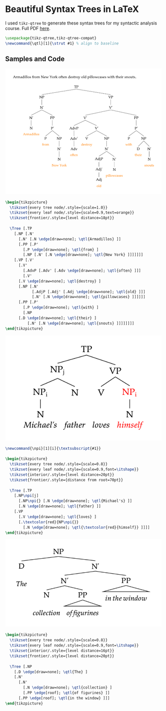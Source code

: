 # Beautiful Syntax Trees in LaTeX

I used `tikz-qtree` to generate these syntax trees for my syntactic analysis
course. Full PDF [here](syntax-trees.pdf).

``` tex
\usepackage{tikz-qtree,tikz-qtree-compat}
\newcommand{\qtl}[1]{\strut #1} % align to baseline
```

## Samples and Code
<center><img src=x-bar.png></center>

``` tex
\begin{tikzpicture}
  \tikzset{every tree node/.style={scale=1.0}}
  \tikzset{every leaf node/.style={scale=0.9,text=orange}}
  \tikzset{frontier/.style={level distance=18pt}}

  \Tree [.TP
    [.NP [.N'
      [.N' [.N \edge[draw=none]; \qtl{Armadillos} ]]
      [.PP [.P'
        [.P \edge[draw=none]; \qtl{from} ]
        [.NP [.N' [.N \edge[draw=none]; \qtl{New York} ]]]]]]]
    [.VP [.V'
      [.V'
        [.AdvP [.Adv' [.Adv \edge[draw=none]; \qtl{often} ]]]
        [.V'
	  [.V \edge[draw=none]; \qtl{destroy} ]
	  [.NP [.N'
            [.AdjP [.Adj' [.Adj \edge[draw=none]; \qtl{old} ]]]
            [.N' [.N \edge[draw=none]; \qtl{pillowcases} ]]]]]]
      [.PP [.P'
        [.P \edge[draw=none]; \qtl{with} ]
        [.NP
	  [.D \edge[draw=none]; \qtl{their} ]
          [.N' [.N \edge[draw=none]; \qtl{snouts} ]]]]]]]]
\end{tikzpicture}
```


<center><img src=binding-domain.png></center>

``` tex
\newcommand{\npi}[1][i]{\textsubscript{#1}}

\begin{tikzpicture}
  \tikzset{every tree node/.style={scale=0.8}}
  \tikzset{every leaf node/.style={scale=0.9,font=\itshape}}
  \tikzset{interior/.style={level distance=20pt}}
  \tikzset{frontier/.style={distance from root=70pt}}

  \Tree [.TP
    [.NP\npi[j]
      [.NP\npi{} [.N \edge[draw=none]; \qtl{Michael's} ]]
      [.N \edge[draw=none]; \qtl{father} ]]
    [.VP
      [.V \edge[draw=none]; \qtl{loves} ]
      [.\textcolor{red}{NP\npi{}}
        [.N \edge[draw=none]; \qtl{\textcolor{red}{himself}} ]]]]
\end{tikzpicture}
```

<center><img src=complements-adjuncts.png></center>

``` tex
\begin{tikzpicture}
  \tikzset{every tree node/.style={scale=0.8}}
  \tikzset{every leaf node/.style={scale=0.9,font=\itshape}}
  \tikzset{interior/.style={level distance=16pt}}
  \tikzset{frontier/.style={level distance=20pt}}

  \Tree [.NP
    [.D \edge[draw=none]; \qtl{The} ]
    [.N'
      [.N'
        [.N \edge[draw=none]; \qtl{collection} ]
        [.PP \edge[roof]; \qtl{of figurines} ]]
      [.PP \edge[roof]; \qtl{in the window} ]]]
\end{tikzpicture}
```